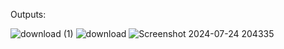 

Outputs:

![download (1)](https://github.com/user-attachments/assets/b119a399-7f08-4029-a3de-5d81ab89f0c3)
![download](https://github.com/user-attachments/assets/3a9c109e-5110-4470-9320-c7f7215bf908)
![Screenshot 2024-07-24 204335](https://github.com/user-attachments/assets/e942fdeb-7843-4f0f-8ecc-2def86a94534)
